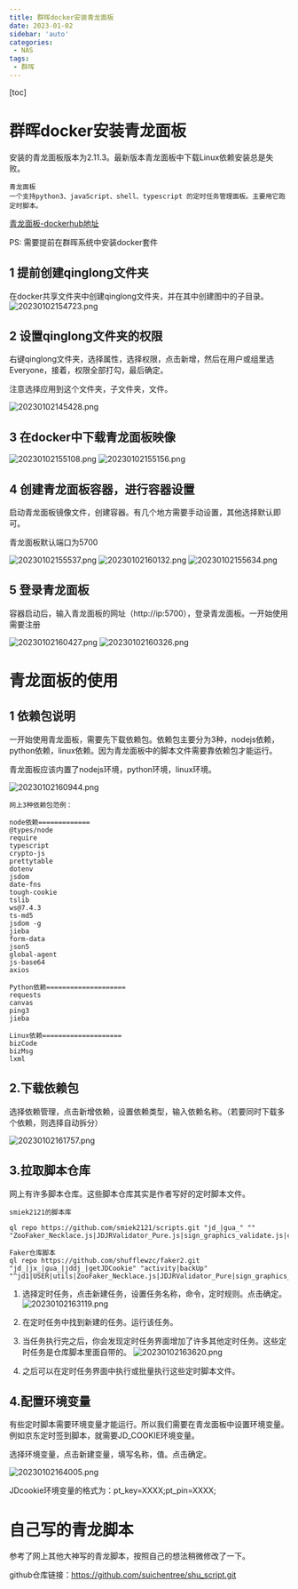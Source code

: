 ```yaml
---
title: 群晖docker安装青龙面板
date: 2023-01-02
sidebar: 'auto'
categories: 
 - NAS
tags:
 - 群晖
---
```


[toc]

# 群晖docker安装青龙面板

安装的青龙面板版本为2.11.3。最新版本青龙面板中下载Linux依赖安装总是失败。

```
青龙面板
一个支持python3、javaScript、shell、typescript 的定时任务管理面板。主要用它跑定时脚本。
```

[青龙面板-dockerhub地址](https://hub.docker.com/r/whyour/qinglong)

PS: 需要提前在群晖系统中安装docker套件

## 1 提前创建qinglong文件夹

在docker共享文件夹中创建qinglong文件夹，并在其中创建图中的子目录。
![20230102154723.png](../blog_img/20230102154723.png)

## 2 设置qinglong文件夹的权限

右键qinglong文件夹，选择属性，选择权限，点击新增，然后在用户或组里选Everyone，接着，权限全部打勾，最后确定。

注意选择应用到这个文件夹，子文件夹，文件。

![20230102145428.png](../blog_img/20230102145428.png)

## 3 在docker中下载青龙面板映像

![20230102155108.png](../blog_img/20230102155108.png)
![20230102155156.png](../blog_img/20230102155156.png)

## 4 创建青龙面板容器，进行容器设置

启动青龙面板镜像文件，创建容器。有几个地方需要手动设置，其他选择默认即可。

青龙面板默认端口为5700

![20230102155537.png](../blog_img/20230102155537.png)
![20230102160132.png](../blog_img/20230102160132.png)
![20230102155634.png](../blog_img/20230102155634.png)

## 5 登录青龙面板

容器启动后，输入青龙面板的网址（http://ip:5700），登录青龙面板。一开始使用需要注册

![20230102160427.png](../blog_img/20230102160427.png)
![20230102160326.png](../blog_img/20230102160326.png)


# 青龙面板的使用

## 1 依赖包说明

一开始使用青龙面板，需要先下载依赖包。依赖包主要分为3种，nodejs依赖，python依赖，linux依赖。因为青龙面板中的脚本文件需要靠依赖包才能运行。

青龙面板应该内置了nodejs环境，python环境，linux环境。

![20230102160944.png](../blog_img/20230102160944.png)

```
网上3种依赖包范例：

node依赖=============
@types/node  
require
typescript
crypto-js
prettytable
dotenv
jsdom
date-fns
tough-cookie
tslib
ws@7.4.3
ts-md5
jsdom -g
jieba
form-data
json5
global-agent 
js-base64
axios

Python依赖====================
requests
canvas  
ping3
jieba

Linux依赖====================
bizCode
bizMsg  
lxml

```

## 2.下载依赖包

选择依赖管理，点击新增依赖，设置依赖类型，输入依赖名称。（若要同时下载多个依赖，则选择自动拆分）

![20230102161757.png](../blog_img/20230102161757.png)

## 3.拉取脚本仓库

网上有许多脚本仓库。这些脚本仓库其实是作者写好的定时脚本文件。

```
smiek2121的脚本库

ql repo https://github.com/smiek2121/scripts.git "jd_|gua_" "" "ZooFaker_Necklace.js|JDJRValidator_Pure.js|sign_graphics_validate.js|cleancart_activity.js|jdCookie.js|sendNotify.js"

Faker仓库脚本
ql repo https://github.com/shufflewzc/faker2.git "jd_|jx_|gua_|jddj_|getJDCookie" "activity|backUp" "^jd1|USER|utils|ZooFaker_Necklace.js|JDJRValidator_Pure|sign_graphics_validate"
```

1. 选择定时任务，点击新建任务，设置任务名称，命令，定时规则。点击确定。
![20230102163119.png](../blog_img/20230102163119.png)

2. 在定时任务中找到新建的任务。运行该任务。
3. 当任务执行完之后，你会发现定时任务界面增加了许多其他定时任务。这些定时任务是仓库脚本里面自带的。
![20230102163620.png](../blog_img/20230102163620.png)
4. 之后可以在定时任务界面中执行或批量执行这些定时脚本文件。

## 4.配置环境变量

有些定时脚本需要环境变量才能运行。所以我们需要在青龙面板中设置环境变量。例如京东定时签到脚本，就需要JD_COOKIE环境变量。

选择环境变量，点击新建变量，填写名称，值。点击确定。

![20230102164005.png](../blog_img/20230102164005.png)

JDcookie环境变量的格式为：pt_key=XXXX;pt_pin=XXXX;


# 自己写的青龙脚本

参考了网上其他大神写的青龙脚本，按照自己的想法稍微修改了一下。

github仓库链接：https://github.com/suichentree/shu_script.git